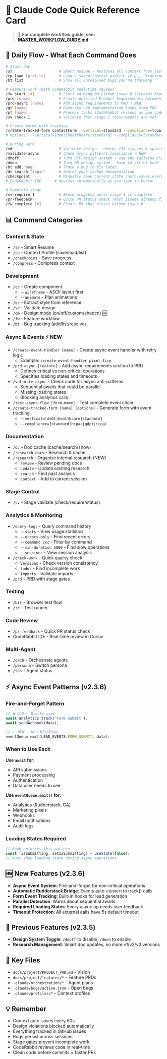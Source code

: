 # 🎯 Claude Code Quick Reference Card

> 🚀 **For complete workflow guide, see: [MASTER_WORKFLOW_GUIDE.md](../MASTER_WORKFLOW_GUIDE.md)**

## 🚀 Daily Flow - What Each Command Does
```bash
# Start day
/sr                     # Smart Resume - Restores all context from last session
/cp load [profile]      # Load a saved context profile (e.g., "frontend", "backend")
/bt list                # Show all unresolved bugs you're tracking

# Feature work (with CodeRabbit real-time review)
/fw start [#]           # Start working on GitHub issue # (creates branch)
/prd [name]             # Create detailed Product Requirements Document
/prd-async [name]       # Add async requirements to PRD ⚡ NEW
/gt [name]              # Generate ~20 implementation tasks from PRD
/pt [name]              # Process tasks (CodeRabbit reviews as you code)
/sv check 1             # Validate that stage 1 requirements are met

# Create forms with tracking
/create-tracked-form ContactForm --vertical=standard --compliance=tcpa  # ⚡ NEW
# Options: --vertical=[debt|healthcare|standard] --compliance=[standard|hipaa|gdpr|tcpa]

# During work
/vd                     # Validate design - checks CSS classes & spacing
/validate-async         # Check async patterns compliance ⚡ NEW
/dmoff                  # Turn OFF design system - use any Tailwind classes
/dmon                   # Turn ON design system - back to strict mode
/bt add "bug"           # Track a bug to fix later
/dc search "topic"      # Search your cached documentation
/checkpoint             # Manually save current state (auto-saves every 60s)
# CodeRabbit IDE      # Reviews automatically as you type in Cursor

# Complete stage
/sv require 1           # Block progress until stage 1 is complete
/pr-feedback            # Quick PR status check (most issues already fixed)
/fw complete [#]        # Create PR that closes GitHub issue #
```

## 📊 Command Categories

### Context & State
- `/sr` - Smart Resume
- `/cp` - Context Profile (save/load/list)
- `/checkpoint` - Save progress
- `/compress` - Compress context

### Development
- `/cc` - Create component
  - `--wireframe` - ASCII layout first
  - `--animate` - Plan animations
- `/es` - Extract style from reference
- `/vd` - Validate design
- `/dm` - Design mode (on/off/custom/shadcn) 🆕
- `/fw` - Feature workflow
- `/bt` - Bug tracking (add/list/resolve)

### Async & Events ⚡ NEW
- `/create-event-handler [name]` - Create async event handler with retry logic
  - Example: `/create-event-handler pixel-fire`
- `/prd-async [feature]` - Add async requirements section to PRD
  - Defines critical vs non-critical operations
  - Specifies loading states and timeouts
- `/validate-async` - Check code for async anti-patterns
  - Sequential awaits that could be parallel
  - Missing loading states
  - Blocking analytics calls
- `/test-async-flow [form-name]` - Test complete event chain
- `/create-tracked-form [name] [options]` - Generate form with event tracking
  - `--vertical=[debt|healthcare|standard]`
  - `--compliance=[standard|hipaa|gdpr|tcpa]`

### Documentation
- `/dc` - Doc cache (cache/search/show)
- `/research-docs` - Research & cache
- `/research` - Organize internal research (NEW)
  - `review` - Review pending docs
  - `update` - Update existing research
  - `search` - Find past analysis
  - `context` - Add to current session

### Stage Control
- `/sv` - Stage validate (check/require/status)

### Analytics & Monitoring
- `/query-logs` - Query command history
  - `--stats` - View usage statistics
  - `--errors-only` - Find recent errors
  - `--command /cc` - Filter by command
  - `--min-duration 5000` - Find slow operations
  - `--sessions` - View session analysis
- `/check-work` - Quick quality check
  - `versions` - Check version consistency
  - `todos` - Find incomplete work
  - `imports` - Validate imports
- `/prd` - PRD with stage gates

### Testing
- `/btf` - Browser test flow
- `/tr` - Test runner

### Code Review
- `/pr-feedback` - Quick PR status check
- CodeRabbit IDE - Real-time review in Cursor

### Multi-Agent
- `/orch` - Orchestrate agents
- `/persona` - Switch persona
- `/sas` - Agent status

## ⚡ Async Event Patterns (v2.3.6)

### Fire-and-Forget Pattern
```typescript
// ❌ OLD - Blocks user
await analytics.track('Form Submit');
await sendWebhook(data);

// ✅ NEW - Non-blocking
eventQueue.emit(LEAD_EVENTS.FORM_SUBMIT, data);
```

### When to Use Each
**Use `await` for:**
- API submissions
- Payment processing  
- Authentication
- Data user needs to see

**Use `eventQueue.emit()` for:**
- Analytics (Rudderstack, GA)
- Marketing pixels
- Webhooks
- Email notifications
- Audit logs

### Loading States Required
```typescript
// Hook enforces this pattern
const [isSubmitting, setIsSubmitting] = useState(false);
// Must show loading state during async operations
```

## 🆕 New Features (v2.3.6)
- **Async Event System**: Fire-and-forget for non-critical operations
- **Automatic Rudderstack Bridge**: Events auto-convert to track() calls
- **Form Event Tracking**: Built-in hooks for lead generation
- **Parallel Detection**: Warns about sequential awaits
- **Required Loading States**: Every async op needs user feedback
- **Timeout Protection**: All external calls have 5s default timeout

## 🔄 Previous Features (v2.3.5)
- **Design System Toggle**: `/dmoff` to disable, `/dmon` to enable
- **Research Management**: Smart doc updates, no more v1/v2/v3 versions

## 🔑 Key Files
- `docs/project/PROJECT_PRD.md` - Vision
- `docs/project/features/*` - Feature PRDs
- `.claude/orchestration/*` - Agent plans
- `.claude/bugs/active.json` - Open bugs
- `.claude/profiles/*` - Context profiles

## 💡 Remember
- Context auto-saves every 60s
- Design violations blocked automatically
- Everything tracked in GitHub issues
- Bugs persist across sessions
- Stage gates prevent incomplete work
- CodeRabbit reviews code in real-time
- Clean code before commits = faster PRs
